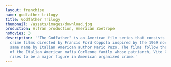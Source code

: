 ```yaml
---
layout: franchise
name: godfather trilogy
title: Godfather Trilogy
thumbnail: /assets/images/download.jpg
production: Alfran production, American Zoetrope
noMovies: 3
description: '"The Godfather" is an American film series that consists of three
  crime films directed by Francis Ford Coppola inspired by the 1969 novel of the
  same name by Italian American author Mario Puzo. The films follow the trials
  of the Italian American mafia Corleone family whose patriarch, Vito Corleone,
  rises to be a major figure in American organized crime.'
---
```

